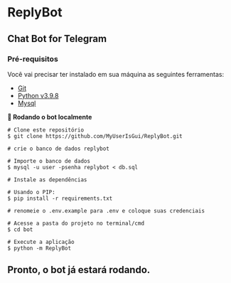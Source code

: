 # ReplyBot

## Chat Bot for Telegram

### **Pré-requisitos**

Você vai precisar ter instalado em sua máquina as seguintes ferramentas:

* [Git](https://git-scm.com/)
* [Python v3.9.8](https://www.python.org/downloads/release/python-398/)
* [Mysql](https://dev.mysql.com/downloads/installer/)

**🤖 Rodando o bot localmente**

```
# Clone este repositório
$ git clone https://github.com/MyUserIsGui/ReplyBot.git

# crie o banco de dados replybot

# Importe o banco de dados
$ mysql -u user -psenha replybot < db.sql

# Instale as dependências

# Usando o PIP:
$ pip install -r requirements.txt

# renomeie o .env.example para .env e coloque suas credenciais

# Acesse a pasta do projeto no terminal/cmd
$ cd bot

# Execute a aplicação
$ python -m ReplyBot
```

## Pronto, o bot já estará rodando.
